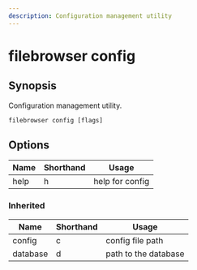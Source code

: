```yaml
---
description: Configuration management utility
---
```


# filebrowser config

## Synopsis

Configuration management utility.

```
filebrowser config [flags]
```

## Options

| Name | Shorthand | Usage |
|------|-----------|-------|
|help|h|help for config|

### Inherited

| Name | Shorthand | Usage |
|------|-----------|-------|
|config|c|config file path|
|database|d|path to the database|

